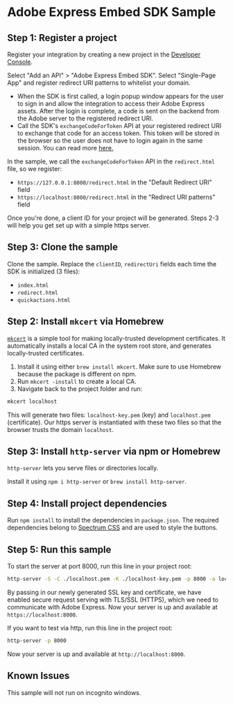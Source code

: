 # Adobe Express Embed SDK Sample

## Step 1: Register a project

Register your integration by creating a new project in the [Developer Console](https://developer.adobe.com/console).

Select "Add an API" > "Adobe Express Embed SDK".
Select "Single-Page App" and register redirect URI patterns to whitelist your domain.

* When the SDK is first called, a login popup window appears for the user to sign in and allow the integration to access their Adobe Express assets. After the login is complete, a code is sent on the backend from the Adobe server to the registered redirect URI.
* Call the SDK's `exchangeCodeForToken` API at your registered redirect URI to exchange that code for an access token. This token will be stored in the browser so the user does not have to login again in the same session. You can read more [here.](https://developer.adobe.com/cc-everywhere/guides/authorization)

In the sample, we call the `exchangeCodeForToken` API in the `redirect.html` file, so we register:

* `https://127.0.0.1:8000/redirect.html` in the "Default Redirect URI" field
* `https://localhost:8000/redirect.html` in the "Redirect URI patterns" field

Once you're done, a client ID for your project will be generated. Steps 2-3 will help you get set up with a simple https server.

## Step 3: Clone the sample

Clone the sample.
Replace the `clientID`, `redirectUri` fields each time the SDK is initialized (3 files):

* `index.html`
* `redirect.html`
* `quickactions.html`

## Step 2: Install `mkcert` via Homebrew

[`mkcert`](https://github.com/FiloSottile/mkcert) is a simple tool for making locally-trusted development certificates. It automatically installs a local CA in the system root store, and generates locally-trusted certificates.

1. Install it using either `brew install mkcert`. Make sure to use Homebrew because the package is different on npm.
2. Run `mkcert -install` to create a local CA.
3. Navigate back to the project folder and run:

```bash
mkcert localhost 
```

This will generate two files: `localhost-key.pem` (key) and `localhost.pem` (certificate). Our https server is instantiated with these two files so that the browser trusts the domain `localhost`.

## Step 3: Install `http-server` via npm or Homebrew

`http-server` lets you serve files or directories locally.

Install it using `npm i http-server` or `brew install http-server`.
  
## Step 4: Install project dependencies

Run `npm install` to install the dependencies in `package.json`. The required dependencies belong to [Spectrum CSS](https://github.com/adobe/spectrum-css) and are used to style the buttons.

## Step 5: Run this sample

To start the server at port 8000, run this line in your project root:

```bash
http-server -S -C ./localhost.pem -K ./localhost-key.pem -p 8000 -a localhost
```

By passing in our newly generated SSL key and certificate, we have enabled secure request serving with TLS/SSL (HTTPS), which we need to communicate with Adobe Express. Now your server is up and available at `https://localhost:8000`.

If you want to test via http, run this line in the project root:

```bash
http-server -p 8000
```

Now your server is up and available at `http://localhost:8000`.

## Known Issues

This sample will not run on incognito windows.
